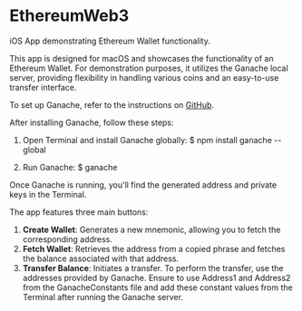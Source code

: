 # EthereumWeb3
iOS App demonstrating Ethereum Wallet functionality.

This app is designed for macOS and showcases the functionality of an Ethereum Wallet. For demonstration purposes, it utilizes the Ganache local server, providing flexibility in handling various coins and an easy-to-use transfer interface.

To set up Ganache, refer to the instructions on [GitHub](https://github.com/trufflesuite/ganache).

After installing Ganache, follow these steps:

1. Open Terminal and install Ganache globally:
   $ npm install ganache --global

2. Run Ganache:
   $ ganache


Once Ganache is running, you'll find the generated address and private keys in the Terminal.

The app features three main buttons:

1. **Create Wallet**: Generates a new mnemonic, allowing you to fetch the corresponding address.
2. **Fetch Wallet**: Retrieves the address from a copied phrase and fetches the balance associated with that address.
3. **Transfer Balance**: Initiates a transfer. To perform the transfer, use the addresses provided by Ganache. Ensure to use Address1 and Address2 from the GanacheConstants file and add these constant values from the Terminal after running the Ganache server.

